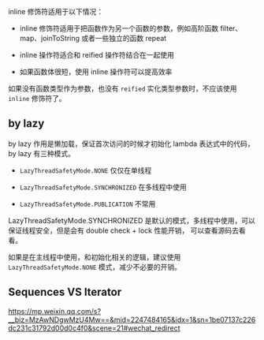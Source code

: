 inline 修饰符适用于以下情况：

- inline 修饰符适用于把函数作为另一个函数的参数，例如高阶函数 filter、map、joinToString 或者一些独立的函数 repeat

- inline 操作符适合和 reified 操作符结合在一起使用

- 如果函数体很短，使用 inline 操作符可以提高效率

如果没有函数类型作为参数，也没有 `reified` 实化类型参数时，不应该使用 `inline` 修饰符了。

## by lazy

by lazy 作用是懒加载，保证首次访问的时候才初始化 lambda 表达式中的代码， by lazy 有三种模式。

- `LazyThreadSafetyMode.NONE` 仅仅在单线程

- `LazyThreadSafetyMode.SYNCHRONIZED` 在多线程中使用

- `LazyThreadSafetyMode.PUBLICATION` 不常用

LazyThreadSafetyMode.SYNCHRONIZED 是默认的模式，多线程中使用，可以保证线程安全，但是会有 double check + lock 性能开销，
可以查看源码去看看。

如果是在主线程中使用，和初始化相关的逻辑，建议使用 `LazyThreadSafetyMode.NONE` 模式，减少不必要的开销。

## Sequences VS Iterator 

https://mp.weixin.qq.com/s?__biz=MzAwNDgwMzU4Mw==&mid=2247484165&idx=1&sn=1be07137c226dc231c31792d00d0c4f0&scene=21#wechat_redirect



